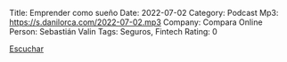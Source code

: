 Title: Emprender como sueño
Date: 2022-07-02
Category: Podcast
Mp3: https://s.danilorca.com/2022-07-02.mp3
Company: Compara Online
Person: Sebastián Valin
Tags: Seguros, Fintech
Rating: 0

<a href="https://s.danilorca.com/2022-07-02.mp3" type="audio/mpeg">
Escuchar
</a>
